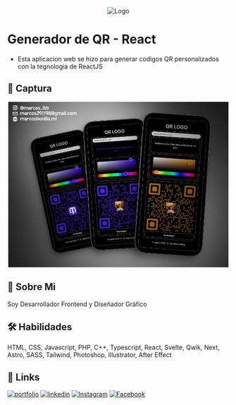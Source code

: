 <p align="center">
	<img src="https://i.postimg.cc/rpjf1ZZF/logo-svg.png" alt="Logo" width="500"/>
</p>

# Generador de QR - React

- Esta aplicacion web se hizo para generar codigos QR personalizados con la tegnologia de ReactJS

## 📸 Captura

<p align="center">
	<img src="public/shots/273shots_so.png" alt="Generador de QR Screenshot" width="500"/>
</p>

## 🚀 Sobre Mi
Soy Desarrollador Frontend y Diseñador Gráfico


## 🛠 Habilidades
HTML, CSS, Javascript, PHP, C++, Typescript, React, Svelte, Qwik, Next, Astro, SASS, Tailwind, Photoshop, Illustrator, After Effect


## 🔗 Links
[![portfolio](https://img.shields.io/badge/my_web_page-000?style=for-the-badge&logo=ko-fi&logoColor=white)](https://marcosbonilla.ml/) [![linkedin](https://img.shields.io/badge/linkedin-0A66C2?style=for-the-badge&logo=linkedin&logoColor=white)](https://www.linkedin.com/max29xd) [![Instagram](https://img.shields.io/badge/instagram-DE425E?style=for-the-badge&logo=instagram&logoColor=white)](https://instagram.com/marcos_lbb) [![Facebook](https://img.shields.io/badge/facebook-4267B2?style=for-the-badge&logo=facebook&logoColor=white)](https://facebook.com/marcoslbb/)
